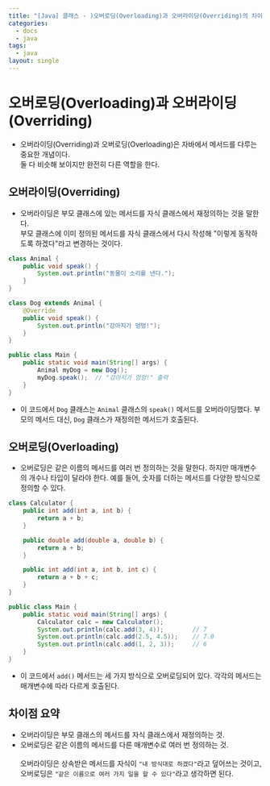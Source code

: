 ```yaml
---
title: "[Java] 클래스 - )오버로딩(Overloading)과 오버라이딩(Overriding)의 차이"
categories:
  - docs
  - java
tags:
  - java
layout: single
---
```


# 오버로딩(Overloading)과 오버라이딩(Overriding)
- 오버라이딩(Overriding)과 오버로딩(Overloading)은 자바에서 메서드를 다루는 중요한 개념이다. <br>
	둘 다 비슷해 보이지만 완전히 다른 역할을 한다.

## 오버라이딩(Overriding)
- 오버라이딩은 부모 클래스에 있는 메서드를 자식 클래스에서 재정의하는 것을 말한다. <br>
	부모 클래스에 이미 정의된 메서드를 자식 클래스에서 다시 작성해 "이렇게 동작하도록 하겠다"라고 변경하는 것이다.
```java
class Animal {
    public void speak() {
        System.out.println("동물이 소리를 낸다.");
    }
}
```
```java
class Dog extends Animal {
    @Override
    public void speak() {
        System.out.println("강아지가 멍멍!");
    }
}
```
```java
public class Main {
    public static void main(String[] args) {
        Animal myDog = new Dog();
        myDog.speak();  // "강아지가 멍멍!" 출력
    }
}
```
- 이 코드에서 `Dog` 클래스는 `Animal` 클래스의 `speak()` 메서드를 오버라이딩했다. 부모의 메서드 대신, `Dog` 클래스가 재정의한 메서드가 호출된다.

## 오버로딩(Overloading)
- 오버로딩은 같은 이름의 메서드를 여러 번 정의하는 것을 말한다. 하지만 매개변수의 개수나 타입이 달라야 한다. 예를 들어, 숫자를 더하는 메서드를 다양한 방식으로 정의할 수 있다.
```java
class Calculator {
    public int add(int a, int b) {
        return a + b;
    }

    public double add(double a, double b) {
        return a + b;
    }

    public int add(int a, int b, int c) {
        return a + b + c;
    }
}
```
```java
public class Main {
    public static void main(String[] args) {
        Calculator calc = new Calculator();
        System.out.println(calc.add(3, 4));        // 7
        System.out.println(calc.add(2.5, 4.5));    // 7.0
        System.out.println(calc.add(1, 2, 3));     // 6
    }
}
```
- 이 코드에서 `add()` 메서드는 세 가지 방식으로 오버로딩되어 있다. 각각의 메서드는 매개변수에 따라 다르게 호출된다.

## 차이점 요약
* 오버라이딩은 부모 클래스의 메서드를 자식 클래스에서 재정의하는 것.
* 오버로딩은 같은 이름의 메서드를 다른 매개변수로 여러 번 정의하는 것.<br><br>
오버라이딩은 상속받은 메서드를 자식이 `"내 방식대로 하겠다"`라고 덮어쓰는 것이고, 오버로딩은 `"같은 이름으로 여러 가지 일을 할 수 있다"`라고 생각하면 된다.

